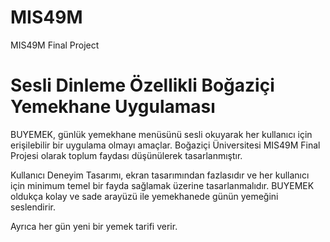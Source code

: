 # MIS49M
MIS49M Final Project


<h1> Sesli Dinleme Özellikli Boğaziçi Yemekhane Uygulaması</h1>
BUYEMEK, günlük yemekhane menüsünü sesli okuyarak her kullanıcı için erişilebilir bir uygulama olmayı amaçlar. 
Boğaziçi Üniversitesi MIS49M Final Projesi olarak toplum faydası düşünülerek tasarlanmıştır. 

Kullanıcı Deneyim Tasarımı, ekran tasarımından fazlasıdır ve her kullanıcı için minimum temel bir fayda sağlamak üzerine tasarlanmalıdır. 
BUYEMEK oldukça kolay ve sade arayüzü ile yemekhanede günün yemeğini seslendirir. 

Ayrıca her gün yeni bir yemek tarifi verir. 
